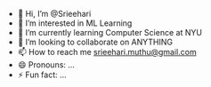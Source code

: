 - 👋 Hi, I’m @Srieehari
- 👀 I’m interested in ML Learning
- 🌱 I’m currently learning Computer Science at NYU
- 💞️ I’m looking to collaborate on ANYTHING
- 📫 How to reach me srieehari.muthu@gmail.com
- 😄 Pronouns: ...
- ⚡ Fun fact: ...

<!---
Srieehari/Srieehari is a ✨ special ✨ repository because its `README.md` (this file) appears on your GitHub profile.
You can click the Preview link to take a look at your changes.
--->

